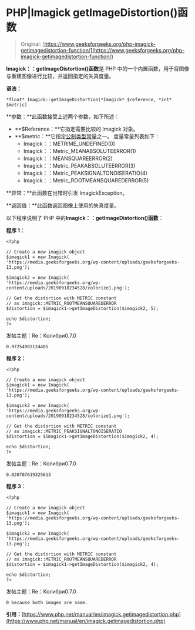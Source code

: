 # PHP|Imagick getImageDistortion()函数

> Original: [https://www.geeksforgeeks.org/php-imagick-getimagedistortion-function/](https://www.geeksforgeeks.org/php-imagick-getimagedistortion-function/)

**Imagick：：getImageDistortion()函数**是 PHP 中的一个内置函数，用于将图像与重建图像进行比较，并返回指定的失真度量。

**语法：**

```
*float* Imagick::getImageDistortion(*Imagick* $reference, *int* $metric)
```

**参数：**此函数接受上述两个参数，如下所述：

*   **$Reference：**它指定需要比较的 Imagick 对象。
*   **$metric：**它指定[公制类型常量](https://www.php.net/manual/en/imagick.constants.php#imagick.constants.metric)之一。
    度量常量列表如下：
    *   Imagick：：METRIME_UNDEFINED(0)
    *   Imagick：：Metric_MEANABSOLUTEERROR(1)
    *   Imagick：：MEANSQUAREERROR(2)
    *   Imagick：：Metric_PEAKABSOLUTEERROR(3)
    *   Imagick：：Metric_PEAKSIGNALTONOISERATIO(4)
    *   Imagick：：Metric_ROOTMEANSQUAREDERROR(5)

**异常：**此函数在出错时引发 ImagickException。

**返回值：**此函数返回图像上使用的失真度量。

以下程序说明了 PHP 中的**Imagick：：getImageDistortion()函数**：

**程序 1：**

```
<?php

// Create a new imagick object
$imagick1 = new Imagick(
'https://media.geeksforgeeks.org/wp-content/uploads/geeksforgeeks-13.png');

$imagick2 = new Imagick(
'https://media.geeksforgeeks.org/wp-content/uploads/20190918234528/colorize1.png');

// Get the distortion with METRIC constant
// as imagick::METRIC_ROOTMEANSQUAREDERROR
$distortion = $imagick1->getImageDistortion($imagick2, 5);

echo $distortion;
?>
```

发帖主题：Re：Колибри0.7.0

```
0.97254902124405
```

**程序 2：**

```
<?php

// Create a new imagick object
$imagick1 = new Imagick(
'https://media.geeksforgeeks.org/wp-content/uploads/geeksforgeeks-13.png');

$imagick2 = new Imagick(
'https://media.geeksforgeeks.org/wp-content/uploads/20190918234528/colorize1.png');

// Get the distortion with METRIC constant
// as imagick::METRIC_PEAKSIGNALTONOISERATIO
$distortion = $imagick1->getImageDistortion($imagick2, 4);

echo $distortion;
?>
```

发帖主题：Re：Колибри0.7.0

```
0.020707619325613
```

**程序 3：**

```
<?php

// Create a new imagick object
$imagick1 = new Imagick(
'https://media.geeksforgeeks.org/wp-content/uploads/geeksforgeeks-13.png');

$imagick2 = new Imagick(
'https://media.geeksforgeeks.org/wp-content/uploads/geeksforgeeks-13.png');

// Get the distortion with METRIC constant
// as imagick::METRIC_ROOTMEANSQUAREDERROR
$distortion = $imagick1->getImageDistortion($imagick2, 4);

echo $distortion;
?>
```

发帖主题：Re：Колибри0.7.0

```
0 because both images are same.
```

**引用：**[https://www.php.net/manual/en/imagick.getimagedistortion.php](https://www.php.net/manual/en/imagick.getimagedistortion.php)